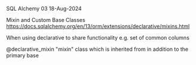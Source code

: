 SQL Alchemy 03
18-Aug-2024


Mixin and Custom Base Classes
https://docs.sqlalchemy.org/en/13/orm/extensions/declarative/mixins.html

When using declarative to share functionality e.g. set of common columns

@declarative_mixin
"mixin" class which is inherited from in addition to the primary base